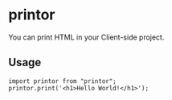 # printor
You can print HTML in your Client-side project.

## Usage
```
import printor from "printor";
printor.print('<h1>Hello World!</h1>');
```

